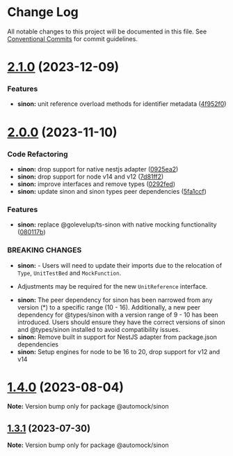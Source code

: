 # Change Log

All notable changes to this project will be documented in this file.
See [Conventional Commits](https://conventionalcommits.org) for commit guidelines.

# [2.1.0](https://github.com/automock/automock/compare/@automock/sinon@2.0.0...@automock/sinon@2.1.0) (2023-12-09)

### Features

- **sinon:** unit reference overload methods for identifier metadata ([4f952f0](https://github.com/automock/automock/commit/4f952f0a8063926afbb20a998f1da8b248610838))

# [2.0.0](https://github.com/automock/automock/compare/@automock/sinon@1.4.0...@automock/sinon@2.0.0) (2023-11-10)

### Code Refactoring

- **sinon:** drop support for native nestjs adapter ([0925ea2](https://github.com/automock/automock/commit/0925ea2bd729c291f97c496d63142ce5ed353b3c))
- **sinon:** drop support for node v14 and v12 ([7d81ff2](https://github.com/automock/automock/commit/7d81ff24e93e1d07770f46a4d6c420491ea41c5f))
- **sinon:** improve interfaces and remove types ([0292fed](https://github.com/automock/automock/commit/0292fed7309d05e7b31a616bcad9b23c814c882b))
- **sinon:** update sinon and sinon types peer dependencies ([5fa1ccf](https://github.com/automock/automock/commit/5fa1ccfc34dc83af763e58da5fe5a73a95a843c3))

### Features

- **sinon:** replace @golevelup/ts-sinon with native mocking functionality ([080117b](https://github.com/automock/automock/commit/080117b07738f25d4e9e6428159834a848e3e2cf))

### BREAKING CHANGES

- **sinon:** - Users will need to update their imports due to the relocation of `Type`, `UnitTestBed` and `MockFunction`.

* Adjustments may be required for the new `UnitReference` interface.

- **sinon:** The peer dependency for sinon has been narrowed from any version (\*) to a specific range (10 - 16). Additionally, a new peer dependency for @types/sinon with a version range of 9 - 10 has been introduced. Users should ensure they have the correct versions of sinon and @types/sinon installed to avoid compatibility issues.
- **sinon:** Remove built in support for NestJS adapter from package.json dependencies
- **sinon:** Setup engines for node to be 16 to 20, drop support for v12 and v14

# [1.4.0](https://github.com/automock/automock/compare/@automock/sinon@1.3.1...@automock/sinon@1.4.0) (2023-08-04)

**Note:** Version bump only for package @automock/sinon

## [1.3.1](https://github.com/automock/automock/compare/@automock/sinon@1.3.0...@automock/sinon@1.3.1) (2023-07-30)

**Note:** Version bump only for package @automock/sinon
